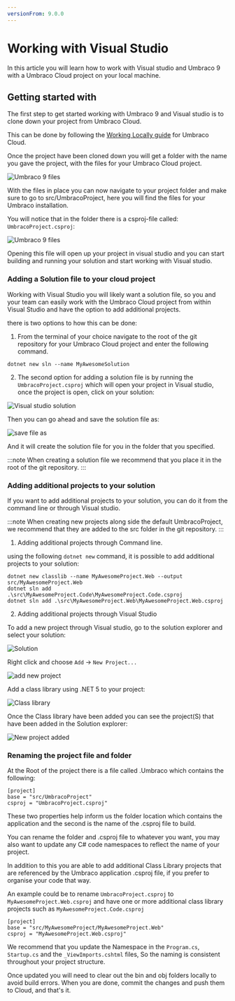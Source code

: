 ```yaml
---
versionFrom: 9.0.0
---
```


# Working with Visual Studio

In this article you will learn how to work with Visual studio and Umbraco 9 with a Umbraco Cloud project on your local machine.

## Getting started with

The first step to get started working with Umbraco 9 and Visual studio is to clone down your project from Umbraco Cloud.

This can be done by following the [Working Locally guide](../Working-Locally) for Umbraco Cloud.

Once the project have been cloned down you will get a folder with the name you gave the project, with the files for your Umbraco Cloud project.

![Umbraco 9 files](images\V9-files.png)

With the files in place you can now navigate to your project folder and make sure to go to src/UmbracoProject, here you will find the files for your Umbraco installation.

You will notice that in the folder there is a csproj-file called: `UmbracoProject.csproj`:

![Umbraco 9 files](images\V9-project-file.png)

Opening this file will open up your project in visual studio and you can start building and running your solution and start working with Visual studio.

### Adding a Solution file to your cloud project

Working with Visual Studio you will likely want a solution file, so you and your team can easily work with the Umbraco Cloud project from within Visual Studio and have the option to add additional projects.

there is two options to how this can be done:

1. From the terminal of your choice navigate to the root of the git repository for your Umbraco Cloud project and enter the following command.

```Text
dotnet new sln --name MyAwesomeSolution
```

2. The second option for adding a solution file is by running the `UmbracoProject.csproj` which will open your project in Visual studio, once the project is open, click on your solution:

![Visual studio solution](images/solution-VS.png)

Then you can go ahead and save the solution file as:

![save file as](images/save-as.png)

And it will create the solution file for you in the folder that you specified.

:::note
When creating a solution file we recommend that you place it in the root of the git repository.
:::

### Adding additional projects to your solution

If you want to add additional projects to your solution, you can do it from the command line or through Visual studio.

:::note
When creating new projects along side the default UmbracoProject, we recommend that they are added to the src folder in the git repository.
:::

1. Adding additional projects through Command line.

 using the following `dotnet new` command, it is possible to add additional projects to your solution:

```Text
dotnet new classlib --name MyAwesomeProject.Web --output src/MyAwesomeProject.Web
dotnet sln add .\src\MyAwesomeProject.Code\MyAwesomeProject.Code.csproj
dotnet sln add .\src\MyAwesomeProject.Web\MyAwesomeProject.Web.csproj
```

2. Adding additional projects through Visual Studio

To add a new project through Visual studio, go to the solution explorer and select your solution:

![Solution](images/solution-VS.png)

Right click and choose `Add` -> `New Project...`

![add new project](images/add-new.png)

Add a class library using .NET 5 to your project:

![Class library](images/class-library.png)

Once the Class library have been added you can see the project(S) that have been added in the Solution explorer:

![New project added](images/new-project.png)

### Renaming the project file and folder

At the Root of the project there is a file called .Umbraco which contains the following:

```Text
[project]
base = "src/UmbracoProject"
csproj = "UmbracoProject.csproj"
```

These two properties help inform us the folder location which contains the application and the second is the name of the .csproj file to build.

You can rename the folder and .csproj file to whatever you want, you may also want to update any C# code namespaces to reflect the name of your project.

In addition to this you are able to add additional Class Library projects that are referenced by the Umbraco application .csproj file, if you prefer to organise your code that way.

An example could be to rename `UmbracoProject.csproj` to `MyAwesomeProject.Web.csproj` and have one or more additional class library projects such as `MyAwesomeProject.Code.csproj`

```Text
[project]
base = "src/MyAwesomeProject/MyAwesomeProject.Web"
csproj = "MyAwesomeProject.Web.csproj"
```

We recommend that you update the Namespace in the `Program.cs`, `Startup.cs` and the `_ViewImports.cshtml` files, So the naming is consistent throughout your project structure.

Once updated you will need to clear out the bin and obj folders locally to avoid build errors. When you are done, commit the changes and push them to Cloud, and that's it.
